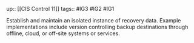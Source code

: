 up:: [[CIS Control 11]]
tags:: #IG3 #IG2 #IG1

Establish and maintain an isolated instance of recovery data. Example implementations include version controlling backup destinations through offline, cloud, or off-site systems or services.